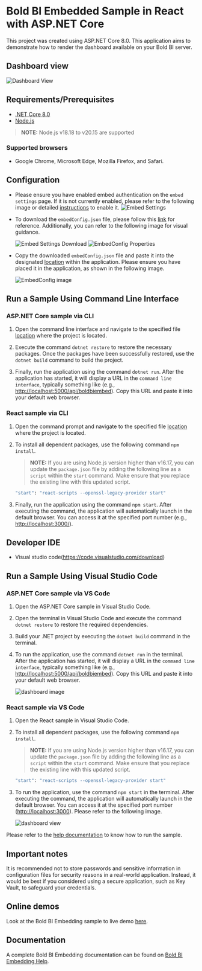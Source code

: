 # Bold BI Embedded Sample in React with ASP.NET Core

This project was created using ASP.NET Core 8.0. This application aims to demonstrate how to render the dashboard available on your Bold BI server.

## Dashboard view

![Dashboard View](https://github.com/boldbi/aspnet-core-sample/assets/91586758/7a9786ba-6dc1-4661-b8bb-3bad3d6dcc9a)

## Requirements/Prerequisites

* [.NET Core 8.0](https://dotnet.microsoft.com/en-us/download/dotnet/8.0)
* [Node.js](https://nodejs.org/en/)

 > **NOTE:** Node.js v18.18 to v20.15 are supported

### Supported browsers
  
* Google Chrome, Microsoft Edge, Mozilla Firefox, and Safari.

## Configuration

* Please ensure you have enabled embed authentication on the `embed settings` page. If it is not currently enabled, please refer to the following image or detailed [instructions](https://help.boldbi.com/site-administration/embed-settings/#get-embed-secret-code) to enable it.
   ![Embed Settings](https://github.com/boldbi/aspnet-core-sample/assets/91586758/b3a81978-9eb4-42b2-92bb-d1e2735ab007)

* To download the `embedConfig.json` file, please follow this [link](https://help.boldbi.com/site-administration/embed-settings/#get-embed-configuration-file) for reference. Additionally, you can refer to the following image for visual guidance.
  
    ![Embed Settings Download](https://github.com/boldbi/aspnet-core-sample/assets/91586758/d27d4cfc-6a3e-4c34-975e-f5f22dea6172)
    ![EmbedConfig Properties](https://github.com/boldbi/aspnet-core-sample/assets/91586758/d6ce925a-0d4c-45d2-817e-24d6d59e0d63)

* Copy the downloaded `embedConfig.json` file and paste it into the designated [location](https://github.com/boldbi/react-with-aspnet-core-sample/tree/master/ASP.NET%20Core/BoldBI.Embed.Sample) within the application. Please ensure you have placed it in the application, as shown in the following image.

    ![EmbedConfig image](https://github.com/boldbi/aspnet-core-sample/assets/91586758/bdb83a3e-02e4-4e99-ad57-717438e5ec5c)

## Run a Sample Using Command Line Interface

### ASP.NET Core sample via CLI

  1. Open the command line interface and navigate to the specified file [location](https://github.com/boldbi/react-with-aspnet-core-sample/tree/master/ASP.NET%20Core/BoldBI.Embed.Sample) where the project is located.

  2. Execute the command `dotnet restore` to restore the necessary packages. Once the packages have been successfully restored, use the `dotnet build` command to build the project.
  
  3. Finally, run the application using the command `dotnet run`. After the application has started, it will display a URL in the `command line interface`, typically something like (e.g., <http://localhost:5000/api/boldbiembed>). Copy this URL and paste it into your default web browser.

### React sample via CLI

  1. Open the command prompt and navigate to the specified file [location](https://github.com/boldbi/react-with-aspnet-core-sample/tree/master/React) where the project is located.

  2. To install all dependent packages, use the following command `npm install`.

     > **NOTE:** If you are using Node.js version higher than v16.17, you can update the `package.json` file by adding the following line as a `script` within the `start` command. Make ensure that you replace the existing line with this updated script.

     ``` bash
     "start": "react-scripts --openssl-legacy-provider start"
     ```

  3. Finally, run the application using the command `npm start`. After executing the command, the application will automatically launch in the default browser. You can access it at the specified port number (e.g., <http://localhost:3000/>).

## Developer IDE

* Visual studio code(<https://code.visualstudio.com/download>)

## Run a Sample Using Visual Studio Code

### ASP.NET Core sample via VS Code

  1. Open the ASP.NET Core sample in Visual Studio Code.

  2. Open the terminal in Visual Studio Code and execute the command `dotnet restore` to restore the required dependencies.

  3. Build your .NET project by executing the `dotnet build` command in the terminal.
  
  4. To run the application, use the command `dotnet run` in the terminal. After the application has started, it will display a URL in the `command line interface`, typically something like (e.g., <http://localhost:5000/api/boldbiembed>). Copy this URL and paste it into your default web browser.

      ![dashboard image](https://github.com/boldbi/aspnet-core-sample/assets/91586758/f09ce103-f988-4a03-aee7-197d1bf25800)

### React sample via VS Code

  1. Open the React sample in Visual Studio Code.

  2. To install all dependent packages, use the following command `npm install`.

     > **NOTE:** If you are using Node.js version higher than v16.17, you can update the `package.json` file by adding the following line as a `script` within the `start` command. Make ensure that you replace the existing line with this updated script.

      ``` bash
      "start": "react-scripts --openssl-legacy-provider start"
      ```

  3. To run the application, use the command `npm start` in the terminal.  After executing the command, the application will automatically launch in the default browser. You can access it at the specified port number (<http://localhost:3000>). Please refer to the following image.

     ![dashboard view](https://github.com/boldbi/aspnet-core-sample/assets/91586758/7a9786ba-6dc1-4661-b8bb-3bad3d6dcc9a)

Please refer to the [help documentation](https://help.boldbi.com/embedding-options/embedding-sdk/samples/react-core/#how-to-run-the-sample) to know how to run the sample.

## Important notes

It is recommended not to store passwords and sensitive information in configuration files for security reasons in a real-world application. Instead, it would be best if you considered using a secure application, such as Key Vault, to safeguard your credentials.

## Online demos

Look at the Bold BI Embedding sample to live demo [here](https://samples.boldbi.com/embed).

## Documentation

A complete Bold BI Embedding documentation can be found on [Bold BI Embedding Help](https://help.boldbi.com/embedded-bi/javascript-based/).
